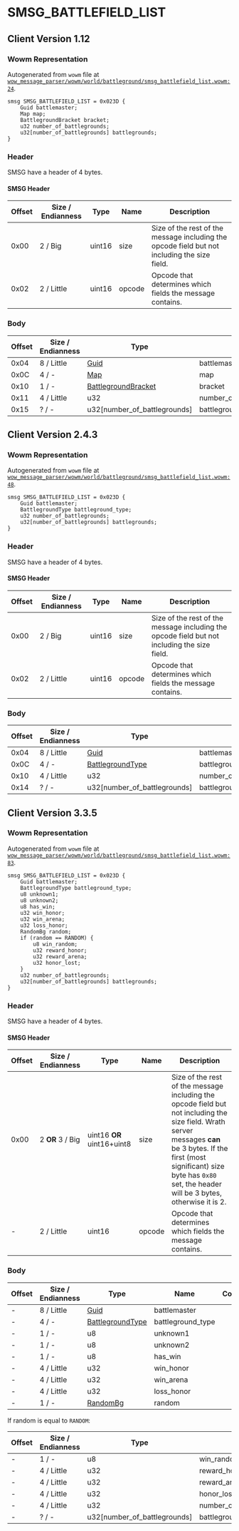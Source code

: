 # SMSG_BATTLEFIELD_LIST

## Client Version 1.12

### Wowm Representation

Autogenerated from `wowm` file at [`wow_message_parser/wowm/world/battleground/smsg_battlefield_list.wowm:24`](https://github.com/gtker/wow_messages/tree/main/wow_message_parser/wowm/world/battleground/smsg_battlefield_list.wowm#L24).
```rust,ignore
smsg SMSG_BATTLEFIELD_LIST = 0x023D {
    Guid battlemaster;
    Map map;
    BattlegroundBracket bracket;
    u32 number_of_battlegrounds;
    u32[number_of_battlegrounds] battlegrounds;
}
```
### Header

SMSG have a header of 4 bytes.

#### SMSG Header

| Offset | Size / Endianness | Type   | Name   | Description |
| ------ | ----------------- | ------ | ------ | ----------- |
| 0x00   | 2 / Big           | uint16 | size   | Size of the rest of the message including the opcode field but not including the size field.|
| 0x02   | 2 / Little        | uint16 | opcode | Opcode that determines which fields the message contains.|

### Body

| Offset | Size / Endianness | Type | Name | Comment |
| ------ | ----------------- | ---- | ---- | ------- |
| 0x04 | 8 / Little | [Guid](../types/packed-guid.md) | battlemaster |  |
| 0x0C | 4 / - | [Map](map.md) | map |  |
| 0x10 | 1 / - | [BattlegroundBracket](battlegroundbracket.md) | bracket |  |
| 0x11 | 4 / Little | u32 | number_of_battlegrounds |  |
| 0x15 | ? / - | u32[number_of_battlegrounds] | battlegrounds |  |

## Client Version 2.4.3

### Wowm Representation

Autogenerated from `wowm` file at [`wow_message_parser/wowm/world/battleground/smsg_battlefield_list.wowm:48`](https://github.com/gtker/wow_messages/tree/main/wow_message_parser/wowm/world/battleground/smsg_battlefield_list.wowm#L48).
```rust,ignore
smsg SMSG_BATTLEFIELD_LIST = 0x023D {
    Guid battlemaster;
    BattlegroundType battleground_type;
    u32 number_of_battlegrounds;
    u32[number_of_battlegrounds] battlegrounds;
}
```
### Header

SMSG have a header of 4 bytes.

#### SMSG Header

| Offset | Size / Endianness | Type   | Name   | Description |
| ------ | ----------------- | ------ | ------ | ----------- |
| 0x00   | 2 / Big           | uint16 | size   | Size of the rest of the message including the opcode field but not including the size field.|
| 0x02   | 2 / Little        | uint16 | opcode | Opcode that determines which fields the message contains.|

### Body

| Offset | Size / Endianness | Type | Name | Comment |
| ------ | ----------------- | ---- | ---- | ------- |
| 0x04 | 8 / Little | [Guid](../types/packed-guid.md) | battlemaster |  |
| 0x0C | 4 / - | [BattlegroundType](battlegroundtype.md) | battleground_type |  |
| 0x10 | 4 / Little | u32 | number_of_battlegrounds |  |
| 0x14 | ? / - | u32[number_of_battlegrounds] | battlegrounds |  |

## Client Version 3.3.5

### Wowm Representation

Autogenerated from `wowm` file at [`wow_message_parser/wowm/world/battleground/smsg_battlefield_list.wowm:83`](https://github.com/gtker/wow_messages/tree/main/wow_message_parser/wowm/world/battleground/smsg_battlefield_list.wowm#L83).
```rust,ignore
smsg SMSG_BATTLEFIELD_LIST = 0x023D {
    Guid battlemaster;
    BattlegroundType battleground_type;
    u8 unknown1;
    u8 unknown2;
    u8 has_win;
    u32 win_honor;
    u32 win_arena;
    u32 loss_honor;
    RandomBg random;
    if (random == RANDOM) {
        u8 win_random;
        u32 reward_honor;
        u32 reward_arena;
        u32 honor_lost;
    }
    u32 number_of_battlegrounds;
    u32[number_of_battlegrounds] battlegrounds;
}
```
### Header

SMSG have a header of 4 bytes.

#### SMSG Header

| Offset | Size / Endianness | Type   | Name   | Description |
| ------ | ----------------- | ------ | ------ | ----------- |
| 0x00   | 2 **OR** 3 / Big           | uint16 **OR** uint16+uint8 | size | Size of the rest of the message including the opcode field but not including the size field. Wrath server messages **can** be 3 bytes. If the first (most significant) size byte has `0x80` set, the header will be 3 bytes, otherwise it is 2.|
| -      | 2 / Little| uint16 | opcode | Opcode that determines which fields the message contains. |

### Body

| Offset | Size / Endianness | Type | Name | Comment |
| ------ | ----------------- | ---- | ---- | ------- |
| - | 8 / Little | [Guid](../types/packed-guid.md) | battlemaster |  |
| - | 4 / - | [BattlegroundType](battlegroundtype.md) | battleground_type |  |
| - | 1 / - | u8 | unknown1 |  |
| - | 1 / - | u8 | unknown2 |  |
| - | 1 / - | u8 | has_win |  |
| - | 4 / Little | u32 | win_honor |  |
| - | 4 / Little | u32 | win_arena |  |
| - | 4 / Little | u32 | loss_honor |  |
| - | 1 / - | [RandomBg](randombg.md) | random |  |

If random is equal to `RANDOM`:

| Offset | Size / Endianness | Type | Name | Comment |
| ------ | ----------------- | ---- | ---- | ------- |
| - | 1 / - | u8 | win_random |  |
| - | 4 / Little | u32 | reward_honor |  |
| - | 4 / Little | u32 | reward_arena |  |
| - | 4 / Little | u32 | honor_lost |  |
| - | 4 / Little | u32 | number_of_battlegrounds |  |
| - | ? / - | u32[number_of_battlegrounds] | battlegrounds |  |

